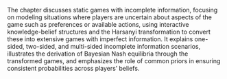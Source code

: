 The chapter discusses static games with incomplete information, focusing on modeling situations where players are uncertain about aspects of the game such as preferences or available actions, using interactive knowledge-belief structures and the Harsanyi transformation to convert these into extensive games with imperfect information. It explains one-sided, two-sided, and multi-sided incomplete information scenarios, illustrates the derivation of Bayesian Nash equilibria through the transformed games, and emphasizes the role of common priors in ensuring consistent probabilities across players’ beliefs.
